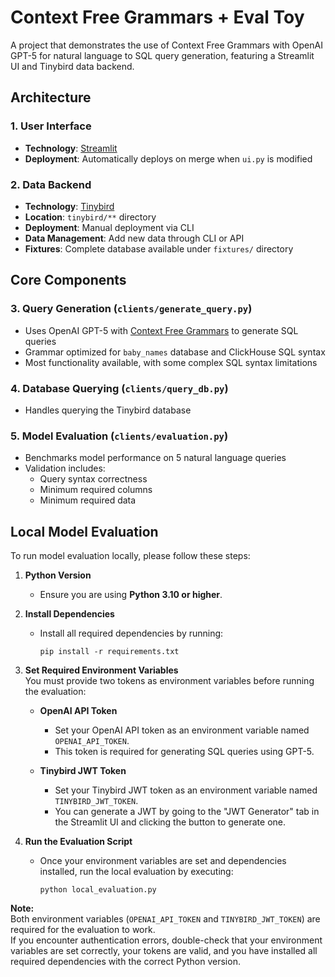 # Context Free Grammars + Eval Toy

A project that demonstrates the use of Context Free Grammars with OpenAI GPT-5 for natural language to SQL query generation, featuring a Streamlit UI and Tinybird data backend.

## Architecture

### 1. User Interface
- **Technology**: [Streamlit](https://docs.streamlit.io/)
- **Deployment**: Automatically deploys on merge when `ui.py` is modified

### 2. Data Backend
- **Technology**: [Tinybird](https://www.tinybird.co/docs/forward/get-started/quick-start)
- **Location**: `tinybird/**` directory
- **Deployment**: Manual deployment via CLI
- **Data Management**: Add new data through CLI or API
- **Fixtures**: Complete database available under `fixtures/` directory

## Core Components

### 3. Query Generation (`clients/generate_query.py`)
- Uses OpenAI GPT-5 with [Context Free Grammars](https://cookbook.openai.com/examples/gpt-5/gpt-5_new_params_and_tools#3-contextfree-grammar-cfg) to generate SQL queries
- Grammar optimized for `baby_names` database and ClickHouse SQL syntax
- Most functionality available, with some complex SQL syntax limitations

### 4. Database Querying (`clients/query_db.py`)
- Handles querying the Tinybird database

### 5. Model Evaluation (`clients/evaluation.py`)
- Benchmarks model performance on 5 natural language queries
- Validation includes:
  - Query syntax correctness
  - Minimum required columns
  - Minimum required data 

## Local Model Evaluation

To run model evaluation locally, please follow these steps:

1. **Python Version**  
   - Ensure you are using **Python 3.10 or higher**.

2. **Install Dependencies**  
   - Install all required dependencies by running:
     ```
     pip install -r requirements.txt
     ```

3. **Set Required Environment Variables**  
   You must provide two tokens as environment variables before running the evaluation:

   - **OpenAI API Token**  
     - Set your OpenAI API token as an environment variable named `OPENAI_API_TOKEN`.
     - This token is required for generating SQL queries using GPT-5.

   - **Tinybird JWT Token**  
     - Set your Tinybird JWT token as an environment variable named `TINYBIRD_JWT_TOKEN`.
     - You can generate a JWT by going to the "JWT Generator" tab in the Streamlit UI and clicking the button to generate one.

4. **Run the Evaluation Script**  
   - Once your environment variables are set and dependencies installed, run the local evaluation by executing:
     ```
     python local_evaluation.py
     ```

**Note:**  
Both environment variables (`OPENAI_API_TOKEN` and `TINYBIRD_JWT_TOKEN`) are required for the evaluation to work.  
If you encounter authentication errors, double-check that your environment variables are set correctly, your tokens are valid, and you have installed all required dependencies with the correct Python version.
